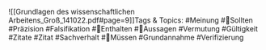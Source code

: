 
![[Grundlagen des wissenschaftlichen Arbeitens_Groß_141022.pdf#page=9]]Tags & Topics:
   #Meinung
   #Sollten
   #Präzision
   #Falsifikation
   #Enthalten
   #Aussagen
   #Vermutung
   #Gültigkeit
   #Zitate
   #Zitat
   #Sachverhalt
   #Müssen
   #Grundannahme
   #Verifizierung